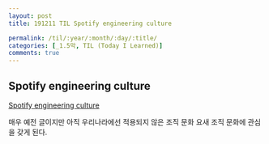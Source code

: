 ```yaml
---
layout: post
title: 191211 TIL Spotify engineering culture

permalink: /til/:year/:month/:day/:title/
categories: [_1.5막, TIL (Today I Learned)]
comments: true
---
```


## Spotify engineering culture

[Spotify engineering culture](https://labs.spotify.com/2014/03/27/spotify-engineering-culture-part-1/)

매우 예전 글이지만 아직 우리나라에선 적용되지 않은 조직 문화
요새 조직 문화에 관심을 갖게 된다.
